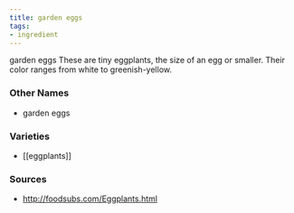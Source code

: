 ```yaml
---
title: garden eggs
tags:
- ingredient
---
```

garden eggs These are tiny eggplants, the size of an egg or smaller. Their color ranges from white to greenish-yellow.

### Other Names

* garden eggs

### Varieties

* [[eggplants]]

### Sources
* http://foodsubs.com/Eggplants.html
